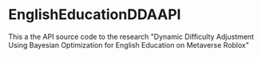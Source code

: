 # EnglishEducationDDAAPI
This a the API source code to the research "Dynamic Difficulty Adjustment Using Bayesian Optimization for English Education on Metaverse Roblox"
